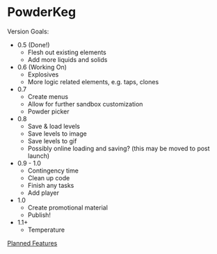 # PowderKeg
 
Version Goals:
* 0.5 (Done!)
    * Flesh out existing elements
    * Add more liquids and solids
* 0.6 (Working On)
    * Explosives
    * More logic related elements, e.g. taps, clones
* 0.7
    * Create menus
    * Allow for further sandbox customization
    * Powder picker
* 0.8
    * Save & load levels
    * Save levels to image
    * Save levels to gif
    * Possibly online loading and saving? (this may be moved to post launch)
* 0.9 - 1.0
    * Contingency time
    * Clean up code
    * Finish any tasks
    * Add player
* 1.0
    * Create promotional material
    * Publish!
* 1.1+
    * Temperature

[Planned Features](PLANS.md)